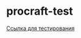 # procraft-test
[Ссылка для тестирования](https://rawgit.com/sgrishchenko/procraft-test/master/index.html)
